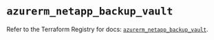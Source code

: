 # `azurerm_netapp_backup_vault`

Refer to the Terraform Registry for docs: [`azurerm_netapp_backup_vault`](https://registry.terraform.io/providers/hashicorp/azurerm/4.18.0/docs/resources/netapp_backup_vault).
